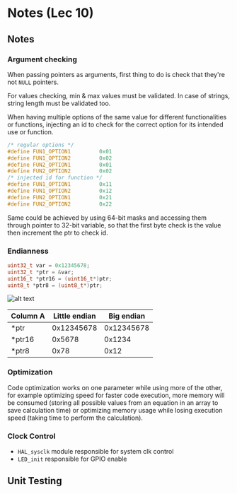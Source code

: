 # Notes (Lec 10)

## Notes

### Argument checking

When passing pointers as arguments, first thing to do is check that they're not `NULL` pointers.

For values checking, min & max values must be validated. In case of strings, string length must be validated too.

When having multiple options of the same value for different functionalities or functions, injecting an id to check for the correct option for its intended use or function.

```c
/* regular options */
#define FUN1_OPTION1         0x01
#define FUN1_OPTION2         0x02
#define FUN2_OPTION1         0x01
#define FUN2_OPTION2         0x02
/* injected id for function */
#define FUN1_OPTION1         0x11
#define FUN1_OPTION2         0x12
#define FUN2_OPTION1         0x21
#define FUN2_OPTION2         0x22
```

Same could be achieved by using 64-bit masks and accessing them through pointer to 32-bit variable, so that the first byte check is the value then increment the ptr to check id.

### Endianness

```c
uint32_t var = 0x12345678;
uint32_t *ptr = &var;
uint16_t *ptr16 = (uint16_t*)ptr;
uint8_t *ptr8 = (uint8_t*)ptr;
```

![alt text](image-5.png)

Column A | Little endian | Big endian
---------|----------|---------
 *ptr | 0x12345678 | 0x12345678
 *ptr16 | 0x5678 | 0x1234
 *ptr8 | 0x78 | 0x12

### Optimization

Code optimization works on one parameter while using more of the other, for example optimizing speed for faster code execution, more memory will be consumed (storing all possible values from an equation in an array to save calculation time) or optimizing memory usage while losing execution speed (taking time to perform the calculation).

### Clock Control

- `HAL_sysclk` module responsible for system clk control
- `LED_init` responsible for GPIO enable

## Unit Testing



